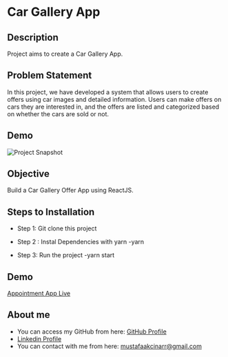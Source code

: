 # Car Gallery App

## Description

Project aims to create a Car Gallery App.

## Problem Statement

In this project, we have developed a system that allows users to create offers using car images and detailed information. Users can make offers on cars they are interested in, and the offers are listed and categorized based on whether the cars are sold or not.

## Demo

![Project Snapshot](./car-gallery.gif)

## Objective

Build a Car Gallery Offer App using ReactJS.

## Steps to Installation

- Step 1: Git clone this project

- Step 2 : Instal Dependencies with yarn
-yarn

- Step 3: Run the project
-yarn start

## Demo

[Appointment App Live]()

## About me
- You can access my GitHub from here: [GitHub Profile](https://github.com/mustafaakcinar)
- [Linkedin Profile](https://www.linkedin.com/in/mustafaakcinar/)
- You can contact with me from here: mustafaakcinarr@gmail.com
